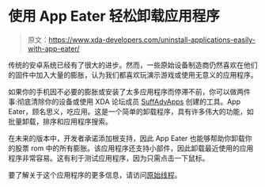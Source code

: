# 使用 App Eater 轻松卸载应用程序

> 原文：<https://www.xda-developers.com/uninstall-applications-easily-with-app-eater/>

传统的安卓系统已经有了很大的进步。然而，一些原始设备制造商仍然喜欢在他们的固件中加入大量的膨胀，认为我们都喜欢玩演示游戏或使用无意义的应用程序。

如果你的手机因不必要的膨胀或安装了太多应用程序而停滞不前，你可以做两件事:彻底清除你的设备或使用 XDA 论坛成员 [SuffAdvApps](http://forum.xda-developers.com/member.php?u=5655802) 创建的工具。App Eater，顾名思义，吃应用。这是一个简单的卸载程序，具有许多伟大的功能，如批量卸载，排序和应用程序搜索。

在未来的版本中，开发者承诺添加根支持，因此 App Eater 也能够帮助你卸载你的股票 rom 中的所有膨胀。该应用程序还支持小部件，因此卸载最近使用的应用程序非常容易。这有利于测试应用程序，因为只需点击一下鼠标。

要了解关于这个应用程序的更多信息，请访问[原始线程](http://forum.xda-developers.com/showthread.php?t=2708320)。